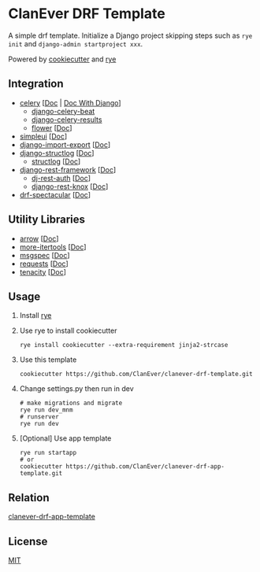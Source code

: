 # ClanEver DRF Template

A simple drf template. Initialize a Django project skipping steps such as `rye init` and `django-admin startproject xxx`.

Powered by [cookiecutter](https://github.com/cookiecutter/cookiecutter) and [rye](https://github.com/mitsuhiko/rye)

## Integration

- [celery](https://github.com/celery/celery) [[Doc](https://docs.celeryq.dev/en/stable/) | [Doc With Django](https://docs.celeryq.dev/en/stable/django/index.html)]
    - [django-celery-beat](https://github.com/celery/django-celery-beat)
    - [django-celery-results](https://github.com/celery/django-celery-results)
    - [flower](https://github.com/mher/flower) [[Doc](https://flower.readthedocs.io/en/latest/)]
- [simpleui](https://github.com/newpanjing/simpleui) [[Doc](https://newpanjing.github.io/simpleui_docs/config.html)]
- [django-import-export](https://github.com/django-import-export/django-import-export) [[Doc](https://django-import-export.readthedocs.io/en/latest/)]
- [django-structlog](https://github.com/jrobichaud/django-structlog) [[Doc](https://django-structlog.readthedocs.io/en/latest/)]
    - [structlog](https://github.com/hynek/structlog) [[Doc](https://www.structlog.org/en/stable/)]
- [django-rest-framework](https://github.com/encode/django-rest-framework/tree/master) [[Doc](https://www.django-rest-framework.org/)]
    - [dj-rest-auth](https://github.com/iMerica/dj-rest-auth) [[Doc](https://dj-rest-auth.readthedocs.io/en/latest/)]
    - [django-rest-knox](https://github.com/jazzband/django-rest-knox) [[Doc](https://jazzband.github.io/django-rest-knox/)]
- [drf-spectacular](https://github.com/tfranzel/drf-spectacular) [[Doc](https://drf-spectacular.readthedocs.io/en/latest/)]

## Utility Libraries

- [arrow](https://github.com/arrow-py/arrow) [[Doc](https://arrow.readthedocs.io/en/latest/)]
- [more-itertools](https://github.com/more-itertools/more-itertools) [[Doc](https://more-itertools.readthedocs.io/en/latest/)]
- [msgspec](https://github.com/jcrist/msgspec) [[Doc](https://jcristharif.com/msgspec/)]
- [requests](https://github.com/psf/requests) [[Doc](https://requests.readthedocs.io/en/latest/)]
- [tenacity](https://github.com/jd/tenacity) [[Doc](https://tenacity.readthedocs.io/en/latest/)]

## Usage

1. Install [rye](https://github.com/mitsuhiko/rye)

2. Use rye to install cookiecutter
    ```shell
    rye install cookiecutter --extra-requirement jinja2-strcase
    ```

3. Use this template
    ```shell
    cookiecutter https://github.com/ClanEver/clanever-drf-template.git
    ```

4. Change settings.py then run in dev
    ```shell
    # make migrations and migrate
    rye run dev_mnm
    # runserver
    rye run dev
    ```

5. [Optional] Use app template
    ```shell
    rye run startapp
    # or
    cookiecutter https://github.com/ClanEver/clanever-drf-app-template.git
    ```

## Relation

[clanever-drf-app-template](https://github.com/ClanEver/clanever-drf-app-template/)

## License

[MIT](./LICENSE)

